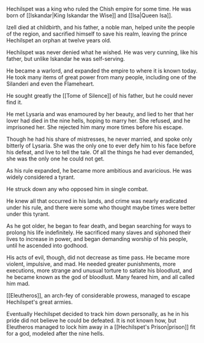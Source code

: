 Hechilspet was a king who ruled the Chish empire for some time. He was born of [[Iskandar|King Iskandar the Wise]] and [[Isa|Queen Isa]]. 

Izell died at childbirth, and his father, a noble man, helped unite the people of the region, and sacrified himself to save his realm, leaving the prince Hechilspet an orphan at twelve years old.

Hechilspet was never denied what he wished. He was very cunning, like his father, but unlike Iskandar he was self-serving.

He became a warlord, and expanded the empire to where it is known today. He took many items of great power from many people, including one of the Silanderi and even the Flameheart. 

He sought greatly the [[Tome of Silence]] of his father, but he could never find it.

He met Lysaria and was enamoured by her beauty, and lied to her that her lover had died in the nine hells, hoping to marry her. She refused, and he imprisoned her. She rejected him many more times before his escape.

Though he had his share of mistresses, he never married, and spoke only bitterly of Lysaria. She was the only one to ever defy him to his face before his defeat, and live to tell the tale. Of all the things he had ever demanded, she was the only one he could not get.

As his rule expanded, he became more ambitious and avaricious. He was widely considered a tyrant.

He struck down any who opposed him in single combat.

He knew all that occurred in his lands, and crime was nearly eradicated under his rule, and there were some who thought maybe times were better under this tyrant. 

As he got older, he began to fear death, and began searching for ways to prolong his life indefinitely. He sacrificed many slaves and siphoned their lives to increase in power, and began demanding worship of his people, until he ascended into godhood.

His acts of evil, though, did not decrease as time pass. He became more violent, impulsive, and mad. He needed greater punishments, more executions, more strange and unusual torture to satiate his bloodlust, and he became known as the god of bloodlust. Many feared him, and all called him mad.

[[Eleutheros]], an arch-fey of considerable prowess, managed to escape Hechilspet's great armies. 

Eventually Hechilspet decided to track him down personally, as he in his pride did not believe he could be defeated. It is not known how, but Eleutheros managed to lock him away in a [[Hechilspet's Prison|prison]] fit for a god, modeled after the nine hells.